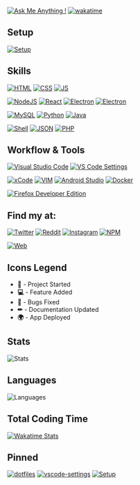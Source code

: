 [![Ask Me Anything !](https://img.shields.io/badge/Ask%20me-anything-1abc9c.svg)](https://GitHub.com/GabrielCrackPro/ama)
[![wakatime](https://wakatime.com/badge/user/00dfcd04-18fb-46f9-88a3-13a3b666b8f1.svg?style=flat-square)](https://wakatime.com/@00dfcd04-18fb-46f9-88a3-13a3b666b8f1)

## Setup

[![Setup](https://img.shields.io/badge/Apple-MacBook_Pro_M1_2020-212629?style=for-the-badge&logo=apple&logoColor=white&labelColor=000)](https://github.com/GabrielCrackPro/Setup)
## Skills

[![HTML](https://img.shields.io/badge/HTML5-E34F26?style=for-the-badge&logo=html5&logoColor=white&labelColor=000)]()
[![CSS](https://img.shields.io/badge/CSS3-1572B6?style=for-the-badge&logo=css3&logoColor=white&labelColor=000)]()
[![JS](https://img.shields.io/badge/JavaScript-F7DF1E?style=for-the-badge&logo=javascript&logoColor=white&labelColor=000)]()

[![NodeJS](https://img.shields.io/badge/Node.js-43853D?style=for-the-badge&logo=node.js&logoColor=white&labelColor=000)]()
[![React](https://img.shields.io/badge/React-20232A?style=for-the-badge&logo=react&logoColor=white&labelColor=000)]()
[![Electron](https://img.shields.io/badge/Electron-2B2E3A?style=for-the-badge&logo=electron&logoColor=white&labelColor=000)]()
[![Electron](https://img.shields.io/badge/Express.js-101010?style=for-the-badge&logo=express&logoColor=white&labelColor=000)]()

[![MySQL](https://img.shields.io/badge/MySQL-4479A1?style=for-the-badge&logo=mysql&logoColor=white&labelColor=000)]()
[![Python](https://img.shields.io/badge/Python-306998?style=for-the-badge&logo=python&logoColor=white&labelColor=000)]()
[![Java](https://img.shields.io/badge/Java-ED8B00?style=for-the-badge&logo=java&logoColor=white&labelColor=000)]()

[![Shell](https://img.shields.io/badge/Bash-121011?style=for-the-badge&logo=gnu-bash&logoColor=white&labelColor=000)]()
[![JSON](https://img.shields.io/badge/json-000000?style=for-the-badge&logo=json&logoColor=white&labelColor=101010)]()
[![PHP](https://img.shields.io/badge/PHP-777BB4?style=for-the-badge&logo=php&logoColor=white&labelColor=000)]()
## Workflow & Tools

[![Visual Studio Code](https://img.shields.io/badge/Visual_Studio_Code-0078D4?style=for-the-badge&logo=visual%20studio%20code&logoColor=white&labelColor=000)]()
[![VS Code Settings](https://img.shields.io/badge/VSCode%20Settings-2B7BDB?style=for-the-badge&logo=visual%20studio%20code&logoColor=white&labelColor=000)](https://github.com/GabrielCrackPro/vscode-settings)

[![xCode](https://img.shields.io/badge/Xcode-007ACC?style=for-the-badge&logo=Xcode&logoColor=white&labelColor=000)]()
[![VIM](https://img.shields.io/badge/VIM-%2311AB00.svg?&style=for-the-badge&logo=vim&logoColor=white&labelColor=000)]()
[![Android Studio](https://img.shields.io/badge/Android_Studio-3BB965?style=for-the-badge&logo=android-studio&logoColor=white&labelColor=000)]()
[![Docker](https://img.shields.io/badge/Docker-2CA5E0?style=for-the-badge&logo=docker&logoColor=white&labelColor=000)]()

[![Firefox Developer Edition](https://img.shields.io/badge/Firefox_Developer_Edition-294acf?style=for-the-badge&logo=Firefox-Browser&logoColor=white&labelColor=000)]()



## Find my at:
[![Twitter](https://img.shields.io/badge/@gabrielvr01-1da1f2?style=for-the-badge&labelColor=000&color=1da1f2&logo=twitter&logoColor=white)](http://twitter.com/gabrielvr001)
[![Reddit](https://img.shields.io/badge/@gabrielvr01-FF4500?style=for-the-badge&logo=reddit&logoColor=white&labelColor=000)](http://reddit.com/gabrielvr01)
[![Instagram](https://img.shields.io/badge/@gabrielvr001-E4405F?style=for-the-badge&logo=instagram&logoColor=white&labelColor=000)](https://www.instagram.com/gabrielvr001/)
[![NPM](https://img.shields.io/badge/npm-CB3837?style=for-the-badge&logo=npm&logoColor=white&labelColor=000)](https://www.npmjs.com/~gabrielvr01)

[![Web](https://img.shields.io/badge/-gabrieldev.surge.sh-212528?style=for-the-badge&logo=dev.to&logoColor=white&labelColor=000)](http://gabrielvdev.surge.sh/)

## Icons Legend

- **🎉** - Project Started
- **💻** - Feature Added
- **🔧** - Bugs Fixed
- **✏** - Documentation Updated
- **🌍** - App Deployed

## Stats
![ Stats](https://github-readme-stats.vercel.app/api?username=GabrielCrackPro&show_icons=true&theme=dark&custom_title=Stats)

## Languages
![Languages ](https://github-readme-stats.vercel.app/api/top-langs/?username=GabrielCrackPro&theme=dark&layout=compact&custom_title=Languages)

## Total Coding Time
[![Wakatime Stats](https://github-readme-stats.vercel.app/api/wakatime?username=gabrielvr01&theme=dark&layout=compact&range=all_time&custom_title=Total%20Coding%20Time&hide=Other,Text,VimL,Git%20Config)](https://github.com/anuraghazra/github-readme-stats)

## Pinned

[![dotfiles](https://github-readme-stats.vercel.app/api/pin/?username=GabrielCrackPro&repo=dotfiles&theme=dark)](https://github.com/GabrielCrackPro/ddotfiles)
[![vscode-settings](https://github-readme-stats.vercel.app/api/pin/?username=GabrielCrackPro&repo=vscode-settings&theme=dark)](https://github.com/GabrielCrackPro/vscode-settings)
[![Setup](https://github-readme-stats.vercel.app/api/pin/?username=GabrielCrackPro&repo=Setup&theme=dark)](https://github.com/GabrielCrackPro/Setup)
